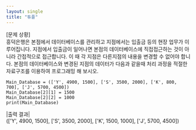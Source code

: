```yaml
---
layout: single
title: "튜플"
---
```


[문제 상황]  
흥덕은행은 본점에서 데이터베이스를 관리하고 지점에서는 입출금 등의 현장 업무가 이루어집니다. 지점에서 입출금이 일어나면 본점의 데이터베이스에 직접접근하는 것이 아니라 간접적으로 접근합니다. 이 때 각 지점은 다른지점의 내용을 변경할 수 없어야 합니다. 본점의 데이터베이스와 변경된 지점의 데이터가 다음과 같을때 처리 과정을 적절한 자료구조를 이용하여 프로그래밍 해 보시오.

~~~
Main_Database = (['Y', 4900, 1500], ['S', 3500, 2000], ['K', 800, 700], ['J', 5700, 4500])
Main_Database[2][1] = 1500
Main_Database[2][2] = 1000
print(Main_Database)
~~~

|출력 결과|  
(['Y', 4900, 1500], ['S', 3500, 2000], ['K', 1500, 1000], ['J', 5700, 4500])
